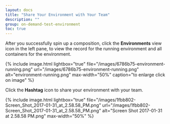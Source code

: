 ```yaml
---
layout: docs
title: "Share Your Environment with Your Team"
description: ""
group: on-demand-test-environment
toc: true
---
```

After you successfully spin up a composition, click the **Environments** view icon in the left pane, to view the record for the running environment and all containers for the environment.

{% include 
image.html 
lightbox="true" 
file="/images/6786b75-environment-running.png" 
url="/images/6786b75-environment-running.png"
alt="environment-running.png" 
max-width="50%"
caption="to enlarge click on image"
%}

Click the **Hashtag** icon to share your environment with your team.

{% include 
image.html 
lightbox="true" 
file="/images/1fbb802-Screen_Shot_2017-01-31_at_2.58.58_PM.png" 
url="/images/1fbb802-Screen_Shot_2017-01-31_at_2.58.58_PM.png"
alt="Screen Shot 2017-01-31 at 2.58.58 PM.png" 
max-width="50%"
%}
